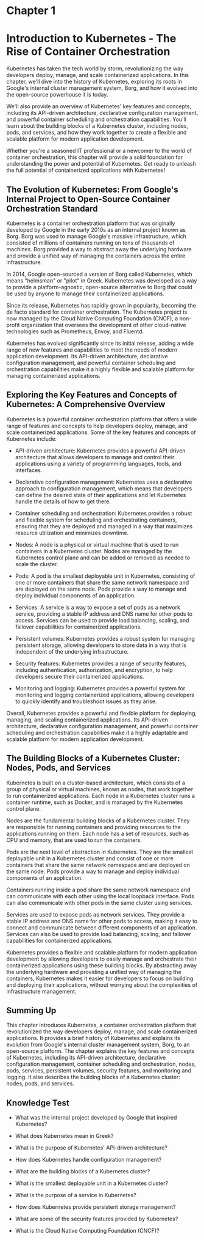 # Chapter 1

# Introduction to Kubernetes - The Rise of Container Orchestration

Kubernetes has taken the tech world by storm, revolutionizing the way developers deploy, manage, and scale containerized applications. In this chapter, we'll dive into the history of Kubernetes, exploring its roots in Google's internal cluster management system, Borg, and how it evolved into the open-source powerhouse it is today.

We'll also provide an overview of Kubernetes' key features and concepts, including its API-driven architecture, declarative configuration management, and powerful container scheduling and orchestration capabilities. You'll learn about the building blocks of a Kubernetes cluster, including nodes, pods, and services, and how they work together to create a flexible and scalable platform for modern application development.

Whether you're a seasoned IT professional or a newcomer to the world of container orchestration, this chapter will provide a solid foundation for understanding the power and potential of Kubernetes. Get ready to unleash the full potential of containerized applications with Kubernetes!

## The Evolution of Kubernetes: From Google's Internal Project to Open-Source Container Orchestration Standard

Kubernetes is a container orchestration platform that was originally developed by Google in the early 2010s as an internal project known as Borg. Borg was used to manage Google's massive infrastructure, which consisted of millions of containers running on tens of thousands of machines. Borg provided a way to abstract away the underlying hardware and provide a unified way of managing the containers across the entire infrastructure.

In 2014, Google open-sourced a version of Borg called Kubernetes, which means "helmsman" or "pilot" in Greek. Kubernetes was developed as a way to provide a platform-agnostic, open-source alternative to Borg that could be used by anyone to manage their containerized applications.

Since its release, Kubernetes has rapidly grown in popularity, becoming the de facto standard for container orchestration. The Kubernetes project is now managed by the Cloud Native Computing Foundation (CNCF), a non-profit organization that oversees the development of other cloud-native technologies such as Prometheus, Envoy, and Fluentd.

Kubernetes has evolved significantly since its initial release, adding a wide range of new features and capabilities to meet the needs of modern application development. Its API-driven architecture, declarative configuration management, and powerful container scheduling and orchestration capabilities make it a highly flexible and scalable platform for managing containerized applications.

## Exploring the Key Features and Concepts of Kubernetes: A Comprehensive Overview

Kubernetes is a powerful container orchestration platform that offers a wide range of features and concepts to help developers deploy, manage, and scale containerized applications. Some of the key features and concepts of Kubernetes include:

- API-driven architecture: Kubernetes provides a powerful API-driven architecture that allows developers to manage and control their applications using a variety of programming languages, tools, and interfaces.

- Declarative configuration management: Kubernetes uses a declarative approach to configuration management, which means that developers can define the desired state of their applications and let Kubernetes handle the details of how to get there.

- Container scheduling and orchestration: Kubernetes provides a robust and flexible system for scheduling and orchestrating containers, ensuring that they are deployed and managed in a way that maximizes resource utilization and minimizes downtime.

- Nodes: A node is a physical or virtual machine that is used to run containers in a Kubernetes cluster. Nodes are managed by the Kubernetes control plane and can be added or removed as needed to scale the cluster.

- Pods: A pod is the smallest deployable unit in Kubernetes, consisting of one or more containers that share the same network namespace and are deployed on the same node. Pods provide a way to manage and deploy individual components of an application.

- Services: A service is a way to expose a set of pods as a network service, providing a stable IP address and DNS name for other pods to access. Services can be used to provide load balancing, scaling, and failover capabilities for containerized applications.

- Persistent volumes: Kubernetes provides a robust system for managing persistent storage, allowing developers to store data in a way that is independent of the underlying infrastructure.

- Security features: Kubernetes provides a range of security features, including authentication, authorization, and encryption, to help developers secure their containerized applications.

- Monitoring and logging: Kubernetes provides a powerful system for monitoring and logging containerized applications, allowing developers to quickly identify and troubleshoot issues as they arise.

Overall, Kubernetes provides a powerful and flexible platform for deploying, managing, and scaling containerized applications. Its API-driven architecture, declarative configuration management, and powerful container scheduling and orchestration capabilities make it a highly adaptable and scalable platform for modern application development.

## The Building Blocks of a Kubernetes Cluster: Nodes, Pods, and Services

Kubernetes is built on a cluster-based architecture, which consists of a group of physical or virtual machines, known as nodes, that work together to run containerized applications. Each node in a Kubernetes cluster runs a container runtime, such as Docker, and is managed by the Kubernetes control plane.

Nodes are the fundamental building blocks of a Kubernetes cluster. They are responsible for running containers and providing resources to the applications running on them. Each node has a set of resources, such as CPU and memory, that are used to run the containers.

Pods are the next level of abstraction in Kubernetes. They are the smallest deployable unit in a Kubernetes cluster and consist of one or more containers that share the same network namespace and are deployed on the same node. Pods provide a way to manage and deploy individual components of an application.

Containers running inside a pod share the same network namespace and can communicate with each other using the local loopback interface. Pods can also communicate with other pods in the same cluster using services.

Services are used to expose pods as network services. They provide a stable IP address and DNS name for other pods to access, making it easy to connect and communicate between different components of an application. Services can also be used to provide load balancing, scaling, and failover capabilities for containerized applications.

Kubernetes provides a flexible and scalable platform for modern application development by allowing developers to easily manage and orchestrate their containerized applications using these building blocks. By abstracting away the underlying hardware and providing a unified way of managing the containers, Kubernetes makes it easier for developers to focus on building and deploying their applications, without worrying about the complexities of infrastructure management.

## Summing Up

This chapter introduces Kubernetes, a container orchestration platform that revolutionized the way developers deploy, manage, and scale containerized applications. It provides a brief history of Kubernetes and explains its evolution from Google's internal cluster management system, Borg, to an open-source platform. The chapter explains the key features and concepts of Kubernetes, including its API-driven architecture, declarative configuration management, container scheduling and orchestration, nodes, pods, services, persistent volumes, security features, and monitoring and logging. It also describes the building blocks of a Kubernetes cluster: nodes, pods, and services.

## Knowledge Test

- What was the internal project developed by Google that inspired Kubernetes?

- What does Kubernetes mean in Greek?

- What is the purpose of Kubernetes' API-driven architecture?

- How does Kubernetes handle configuration management?

- What are the building blocks of a Kubernetes cluster?

- What is the smallest deployable unit in a Kubernetes cluster?

- What is the purpose of a service in Kubernetes?

- How does Kubernetes provide persistent storage management?

- What are some of the security features provided by Kubernetes?

- What is the Cloud Native Computing Foundation (CNCF)?
